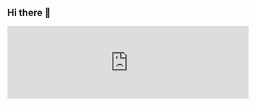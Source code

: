 ## Hi there 👋

<!--
**Richd4y/Richd4y** is a ✨ _special_ ✨ repository because its `README.md` (this file) appears on your GitHub profile.

Here are some ideas to get you started:

- 🔭 I’m currently working on ...
- 🌱 I’m currently learning ...
- 👯 I’m looking to collaborate on ...
- 🤔 I’m looking for help with ...
- 💬 Ask me about ...
- 📫 How to reach me: ...
- 😄 Pronouns: ...
- ⚡ Fun fact: ...
-->
<iframe frameborder="0" src="https://itch.io/embed/2440807?bg_color=D9C4AD&amp;fg_color=4F3623&amp;link_color=910909&amp;border_color=b19c85" width="552" height="167"><a href="https://richday.itch.io/colour-of-truth-demo">Colour of Truth Demo by Richday</a></iframe>
